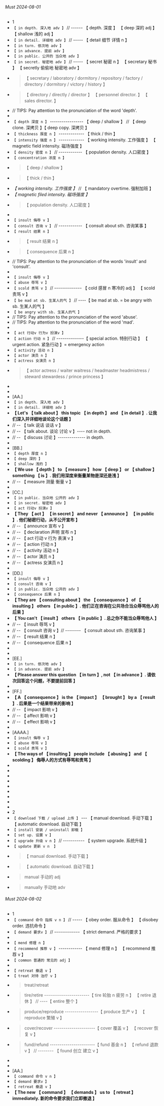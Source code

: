 ###### Must 2024-08-01

- 1
- `【 in depth. 深入地 adv 】` // ------ 【 depth. 深度 】 【 deep 深的 adj 】 【 shallow 浅的 adj 】
- `【 in detail. 详细地 adv 】` // ----- 【 detail 细节 详情 n 】
- `【 in turn. 依次地 adv 】`
- `【 in advance. 提前 adv 】`
- `【 in public. 公开的 当众地 adv 】`
- `【 in secret. 秘密地 adv 】` // ----- 【 secret 秘密 n 】 【 secretary 秘书 】 【 secretly 偷偷地 秘密地 adv 】
- > 【 secretary / laboratory / dormitory / repository / factory / directory / dormitory / victory / history 】
- > 【 directory / directly / director 】 【 personnel director. 】 【 sales director. 】
- // TIPS: Pay attention to the pronunciation of the word 'depth'.
-
- `【 depth 深度 n 】` ----------------- 【 deep / shallow 】 // 【 deep clone. 深拷贝 】【 deep copy. 深拷贝 】
- `【 thickness 厚度 n 】` ------------- 【 thick / thin 】
- `【 intensity 强度 n 】` ------------- 【 working intensity. 工作强度 】 【 magnetic field intensity. 磁场强度 】
- `【 density 密度 n 】` // ------------ 【 population density. 人口密度 】
- `【 concentration 浓度 n 】`
- > 【 deep / shallow 】
- > 【 thick / thin 】
- _【 working intensity. 工作强度 】_ // 【 mandatory overtime. 强制加班 】
- _【 magnetic filed intensity. 磁场强度 】_
- > 【 population density. 人口密度 】
-
- `【 insult 侮辱 v 】`
- `【 consult 咨询 v 】` // ------------ 【 consult about sth. 咨询某事 】
- `【 result 结果 n 】`
- > 【 result 结果 n 】
- > 【 consequence 后果 n 】
- // TIPS: Pay attention to the pronunciation of the words 'insult' and 'consult'.
-
- `【 insult 侮辱 v 】`
- `【 abuse 辱骂 v 】`
- `【 scold 责骂 v 】` // -------------- 【 cold 感冒 n 寒冷的 adj 】 【 scold 责骂 v 】
- `【 be mad at sb. 生某人的气 】` // ----【 be mad at sb. = be angry with sb. 生某人的气 】
- `【 be angry with sb. 生某人的气 】`
- // TIPS: Pay attention to the pronunciation of the word 'abuse'.
- // TIPS: Pay attention to the pronunciation of the word 'mad'.
-
- `【 act 行动v 行为v 扮演v 】`
- `【 action 行动 n 】` // --------------【 special action. 特别行动 】 【 urgent action. 紧急行动 】= emergency action
- `【 activity 活动 n 】`
- `【 actor 演员 n 】`
- `【 actress 女演员 n 】`
- > 【 actor actress / waiter waitress / headmaster headmistress / steward stewardess / prince princess 】
-
-
- [AA.]
- `【 in depth. 深入地 adv 】`
- `【 in detail. 详细地 adv 】`
- **【 Let's 【 talk about 】 this topic 【 in depth 】 and 【 in detail 】. 让我们深入并详细地谈论这个话题 】**
- // -- 【 talk 说话 谈话 v 】
- // -- 【 talk about. 谈论 讨论 v 】---- not in depth.
- // -- 【 discuss 讨论 】-------------- in depth.
-
- [BB.]
- `【 depth 厚度 n 】`
- `【 deep 深的 】`
- `【 shallow 浅的 】`
- **【 We use 【 depth 】 to 【 measure 】 how 【 deep 】 or 【 shallow 】 something 【 is 】. 我们用深度来衡量某物是深还是浅 】**
- // -- 【 measure 测量 衡量 v 】
-
- [CC.]
- `【 in public. 当众地 公开的 adv 】`
- `【 in secret. 秘密地 adv 】`
- `【 act 行动v 扮演v 】`
- **【 They 【 act 】 【 in secret 】 and never 【 announce 】 【 in public 】. 他们秘密行动，从不公开宣布 】**
- // -- 【 announce 宣布 v 】
- // -- 【 declaration 声明 宣布 n 】
- // -- 【 act 行动 v 行为 表演 v 】
- // -- 【 action 行动 n 】
- // -- 【 activity 活动 n 】
- // -- 【 actor 演员 n 】
- // -- 【 actress 女演员 n 】
-
- [DD.]
- `【 insult 侮辱 v 】`
- `【 consult 咨询 v 】`
- `【 in public. 当众地 公开的 adv 】`
- `【 consequence 后果 n 】`
- **【 They are 【 consulting about 】 the 【 consequence 】 of 【 insulting 】 others 【 in public 】. 他们正在咨询在公共场合当众辱骂他人的后果 】**
- **【 You can't 【 insult 】 others 【 in public 】. 总之你不能当众辱骂他人 】**
- // -- 【 insult 辱骂 v 】
- // -- 【 consult 咨询 v 】// -------- 【 consult about sth. 咨询某事 】
- // -- 【 result 结果 n 】
- // -- 【 consequence 后果 n 】
-
-
- [EE.]
- `【 in turn. 依次地 adv 】`
- `【 in advance. 提前 adv 】`
- **【 Please answer this question 【 in turn 】, not 【 in advance 】. 请依次回答这个问题，不要提前回答 】**
-
- [FF.]
- **【 A 【 consequence 】 is the 【 impact 】 【 brought 】 by a 【 result 】. 后果是一个结果带来的影响 】**
- // -- 【 impact 影响 v 】
- // -- 【 affect 影响 v 】
- // -- 【 effect 影响 v 】
-
- [AAAA.]
- `【 insult 侮辱 v 】`
- `【 abuse 辱骂 v 】`
- `【 scold 责骂 v 】`
- **【 The ways of 【 insulting 】 people include 【 abusing 】 and 【 scolding 】 侮辱人的方式有辱骂和责骂 】**
-
-
-
-
-
-
-
-
-
- 2
- `【 download 下载 / upload 上传 】` --- 【 manual download. 手动下载 】 【 automatic download. 自动下载 】
- `【 install 安装 / uninstall 卸载 】`
- `【 set up. 设置 v 】`
- `【 upgrade 升级 v n 】` // ----------- 【 system upgrade. 系统升级 】
- `【 update 更新 v n  】`
- > 【 manual download. 手动下载 】
- > 【 automatic download. 自动下载 】
- > manual 手动的 adj
- > manually 手动地 adv

###### Must 2024-08-02

- 1
- `【 command 命令 指挥 v n 】` // ----- 【 obey order. 服从命令 】 【 disobey order. 违抗命令 】
- `【 demand 要求v 】` // ------------- 【 strict demand. 严格的要求 】
-
- `【 mend 修理 n 】 `
- `【 recommend 推荐 v 】` ------------ 【 mend 修理 n 】 【 recommend 推荐 v 】
- `【 common 普通的 常见的 adj 】`
-
- `【 retreat 撤退 v 】`
- `【 treat 对待 治疗 v 】`
- > treat/retreat
- > tire/retire -----------------------【 tire 轮胎 n 疲劳 n 】 【 retire 退休 】 // ----【 entire 整个 】
- > produce/reproduce -----------------【 produce 生产 v 】 【 reproduce 繁殖 v 】
- > cover/recover ---------------------【 cover 覆盖 v 】 【 recover 恢复 v 】
- > fund/refund -----------------------【 fund 基金 n 】 【 refund 退款 v 】 // -------- 【 found 创立 建立 v 】
-
-
- [AA.]
- `【 command 命令 v n 】`
- `【 demand 要求v 】`
- `【 retreat 撤退 v 】`
- **【 The new 【 command 】 【 demands 】 us to 【 retreat 】 immediately. 新的命令要求我们立即撤退 】**
